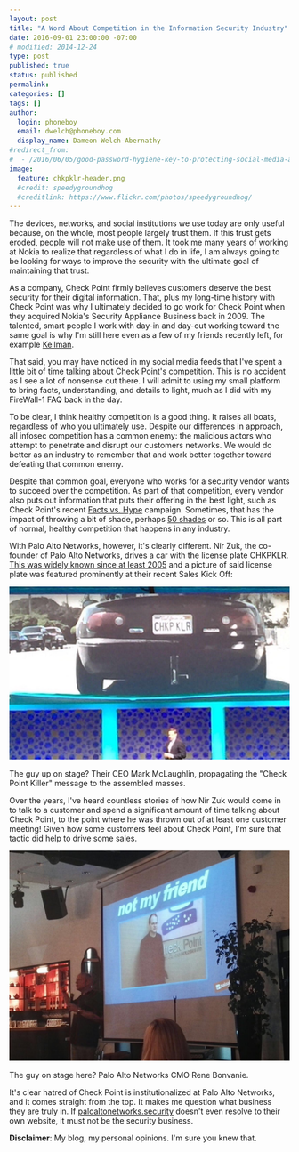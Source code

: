 ```yaml
---
layout: post
title: "A Word About Competition in the Information Security Industry"
date: 2016-09-01 23:00:00 -07:00
# modified: 2014-12-24
type: post
published: true
status: published
permalink: 
categories: []
tags: []
author:
  login: phoneboy
  email: dwelch@phoneboy.com
  display_name: Dameon Welch-Abernathy
#redirect_from:
#  - /2016/06/05/good-password-hygiene-key-to-protecting-social-media-accounts/
image:
  feature: chkpklr-header.png
  #credit: speedygroundhog
  #creditlink: https://www.flickr.com/photos/speedygroundhog/
---
```

The devices, networks, and social institutions we use today are only useful because, on the whole, most people largely trust them. If this trust gets eroded, people will not make use of them. It took me many years of working at Nokia to realize that regardless of what I do in life, I am always going to be looking for ways to improve the security with the ultimate goal of maintaining that trust.

As a company, Check Point firmly believes customers deserve the best security for their digital information. That, plus my long-time history with Check Point was why I ultimately decided to go work for Check Point when they acquired Nokia's Security Appliance Business back in 2009. The talented, smart people I work with day-in and day-out working toward the same goal is why I'm still here even as a few of my friends recently left, for example [Kellman](http://kill-hup.blogspot.ca/2016/07/why-i-left-check-point.html).

That said, you may have noticed in my social media feeds that I've spent a little bit of time talking about Check Point's competition. This is no accident as I see a lot of nonsense out there. I will admit to using my small platform to bring facts, understanding, and details to light, much as I did with my FireWall-1 FAQ back in the day.

To be clear, I think healthy competition is a good thing. It raises all boats, regardless of who you ultimately use. Despite our differences in approach, all infosec competition has a common enemy: the malicious actors who attempt to penetrate and disrupt our customers networks. We would do better as an industry to remember that and work better together toward defeating that common enemy.

Despite that common goal, everyone who works for a security vendor wants to succeed over the competition. As part of that competition, every vendor also puts out information that puts their offering in the best light, such as Check Point's recent [Facts vs. Hype](https://www.checkpoint.com/resources/cybersecurity-threats-fact-vs-hype/) campaign. Sometimes, that has the impact of throwing a bit of shade, perhaps [50 shades](https://www.youtube.com/watch?v=8p5rQucaqns) or so. This is all part of normal, healthy competition that happens in any industry.

With Palo Alto Networks, however, it's clearly different. Nir Zuk, the co-founder of Palo Alto Networks, drives a car with the license plate CHKPKLR. [This was widely known since at least 2005](https://www.sequoiacap.com/israel/company-story/palo-alto-networks-story/) and a picture of said license plate was featured prominently at their recent Sales Kick Off:

![CHKPKLR](/images/chkpklr.png)

The guy up on stage? Their CEO Mark McLaughlin, propagating the "Check Point Killer" message to the assembled masses. 

Over the years, I've heard countless stories of how Nir Zuk would come in to talk to a customer and spend a significant amount of time talking about Check Point, to the point where he was thrown out of at least one customer meeting! Given how some customers feel about Check Point, I'm sure that tactic did help to drive some sales.

![Gil Shwed is not my friend](/images/gil-shwed-not-my-friend.png)

The guy on stage here? Palo Alto Networks CMO Rene Bonvanie.

It's clear hatred of Check Point is institutionalized at Palo Alto Networks, and it comes straight from the top. It makes me question what business they are truly in. If [paloaltonetworks.security](http://paloaltonetworks.security) doesn't even resolve to their own website, it must not be the security business.

**Disclaimer**: My blog, my personal opinions. I'm sure you knew that.
